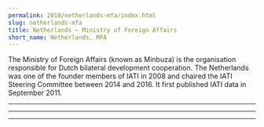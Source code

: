 ```yaml
---
permalink: 2018/netherlands-mfa/index.html
slug: netherlands-mfa
title: Netherlands – Ministry of Foreign Affairs 
short_name: Netherlands, MFA
---
```


The Ministry of Foreign Affairs (known as Minbuza) is the organisation responsible for Dutch bilateral development cooperation. The Netherlands was one of the founder members of IATI in 2008 and chaired the IATI Steering Committee between 2014 and 2016. It first published IATI data in September 2011.

---



---



---
